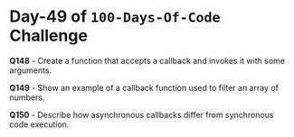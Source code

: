 # Day-49 of `100-Days-Of-Code` Challenge

**Q148** - Create a function that accepts a callback and invokes it with some arguments.

**Q149** - Show an example of a callback function used to filter an array of numbers.

**Q150** - Describe how asynchronous callbacks differ from synchronous code execution.

 
 

 

 



 
 





 
 
 

 

 

 

 





 
 

 


 


 

 
 
 


 